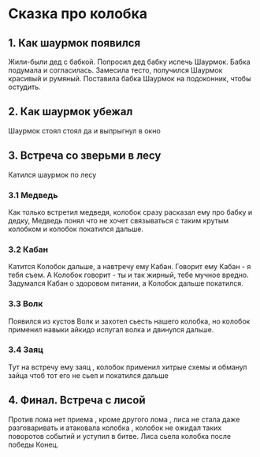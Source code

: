 # Сказка про колобка

## 1. Как шаурмок появился
Жили-были дед с бабкой.
Попросил дед бабку испечь Шаурмок.
Бабка подумала и согласилась. Замесила тесто, получился Шаурмок красивый и румяный.
Поставила бабка Шаурмок на подоконник, чтобы остудить.

## 2. Как шаурмок убежал
Шаурмок стоял стоял да и выпрыгнул в окно
## 3. Встреча со зверьми в лесу
Катился шаурмок по лесу
### 3.1 Медведь
Как только встретил медведя, колобок сразу расказал ему про бабку и дедку, Медведь понял что не хочет связываться с таким крутым колобком и колобок покатился дальше.
### 3.2 Кабан
Катится Колобок дальше, а навтречу ему Кабан. Говорит ему Кабан - я тебя съем. А Колобок говорит - ты и так жирный, тебе мучное вредно. Задумался Кабан о здоровом питании, а Колобок дальше покатился.
### 3.3 Волк
Появился из кустов Волк и захотел сьесть нашего колобка, но колобок применил навыки айкидо испугал волка и двинулся дальше.
### 3.4 Заяц
Тут на встречу ему заяц , колобок применил хитрые схемы и обманул зайца чтоб тот его не сьел и покатился дальше
## 4. Финал. Встреча с лисой
Против лома нет приема , кроме другого лома , лиса не стала даже разговаривать и атаковала колобка , колобок не ожидал таких поворотов событий и уступил в битве. Лиса сьела колобка после победы Конец.